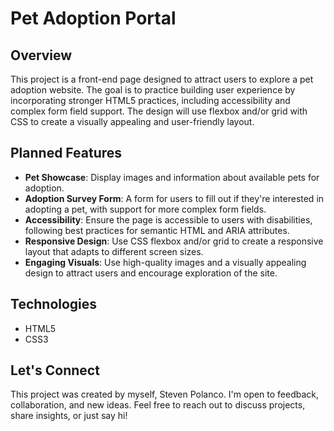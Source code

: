# Pet Adoption Portal
## Overview
This project is a front-end page designed to attract users to explore a pet adoption website. The goal is to practice building user experience by incorporating stronger HTML5 practices, including accessibility and complex form field support. The design will use flexbox and/or grid with CSS to create a visually appealing and user-friendly layout.

## Planned Features
* **Pet Showcase**: Display images and information about available pets for adoption.
* **Adoption Survey Form**: A form for users to fill out if they're interested in adopting a pet, with support for more complex form fields.
* **Accessibility**: Ensure the page is accessible to users with disabilities, following best practices for semantic HTML and ARIA attributes.
* **Responsive Design**: Use CSS flexbox and/or grid to create a responsive layout that adapts to different screen sizes.
* **Engaging Visuals**: Use high-quality images and a visually appealing design to attract users and encourage exploration of the site.

## Technologies
* HTML5
* CSS3

<!-- ## How to Use
1. Clone the repository to your local machine.
2. Open the index.html file in your browser to view the form.
3. Modify the HTML and CSS files to customize the page to your liking. -->

## Let's Connect
This project was created by myself, Steven Polanco.
I'm open to feedback, collaboration, and new ideas. Feel free to reach out to discuss projects, share insights, or just say hi!
